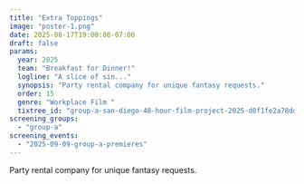 ```yaml
---
title: "Extra Toppings"
image: "poster-1.png"
date: 2025-08-17T19:00:00-07:00
draft: false
params:
  year: 2025
  team: "Breakfast for Dinner!"
  logline: "A slice of sin..."
  synopsis: "Party rental company for unique fantasy requests."
  order: 15
  genre: "Workplace Film "
  tixtree_id: "group-a-san-diego-48-hour-film-project-2025-d0f1fe2a78dd"
screening_groups:
  - "group-a"
screening_events:
  - "2025-09-09-group-a-premieres"
---
```


Party rental company for unique fantasy requests.
